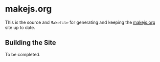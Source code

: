 # makejs.org

This is the source and `Makefile` for generating and keeping the [makejs.org](http://makejs.org/) site up to date.

## Building the Site

To be completed.